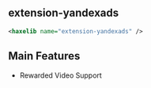 ## extension-yandexads

```xml
<haxelib name="extension-yandexads" />
```


## Main Features

  * Rewarded Video Support
